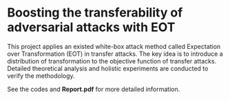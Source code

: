 # Boosting the transferability of adversarial attacks with EOT
This project applies an existed white-box attack method called Expectation over Transformation (EOT) in transfer attacks. The key idea is to introduce a distribution of transformation to the objective function of transfer attacks. Detailed theoretical analysis and holistic experiments are conducted to verify the methodology.

See the codes and **Report.pdf** for more detailed information.
